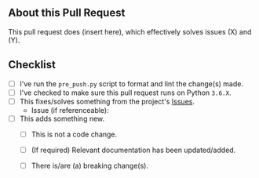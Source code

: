 ## About this Pull Request

This pull request does (insert here), which effectively solves issues (X) and (Y).

## Checklist

- [ ] I've run the `pre_push.py` script to format and lint the change(s) made.
- [ ] I've checked to make sure this pull request runs on Python `3.6.X`.
- [ ] This fixes/solves something from the project's [Issues](https://github.com/goverfl0w/discord-interactions/issues).
    - Issue (if referenceable):
- [ ] This adds something new.
    - [ ] This is not a code change.
    - [ ] (If required) Relevant documentation has been updated/added.
    - [ ] There is/are (a) breaking change(s).
    